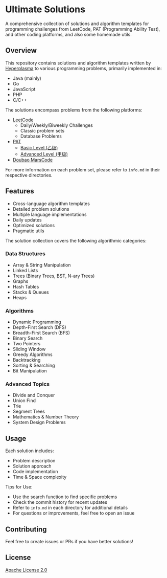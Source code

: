# Ultimate Solutions

A comprehensive collection of solutions and algorithm templates for programming challenges from LeetCode, PAT (Programming Ability Test), and other coding platforms, and also some homemade utils. 



## Overview

This repository contains solutions and algorithm templates written by <a href="https://www.hyperplasma.top/category/dev/">Hyperplasma</a> to various programming problems, primarily implemented in:

- Java (mainly)
- Go
- JavaScript
- PHP
- C/C++

The solutions encompass problems from the following platforms:

- <a href="https://leetcode.cn/problemset/">LeetCode</a>
  - Daily/Weekly/Biweekly Challenges
  - Classic problem sets
  - Database Problems
- <a href="https://pintia.cn/problem-sets/dashboard">PAT</a>
  - <a href="https://pintia.cn/problem-sets/994805260223102976/exam/problems/type/7">Basic Level (乙级)</a>
  - <a href="https://pintia.cn/problem-sets/994805342720868352/exam/problems/type/7">Advanced Level (甲级)</a>
- <a href="https://juejin.cn/problemset">Doubao MarsCode</a>

For more information on each problem set, please refer to `info.md` in their respective directories.

## Features

- Cross-language algorithm templates
- Detailed problem solutions
- Multiple language implementations
- Daily updates
- Optimized solutions
- Pragmatic utils

The solution collection covers the following algorithmic categories:

### Data Structures
- Array & String Manipulation
- Linked Lists
- Trees (Binary Trees, BST, N-ary Trees)
- Graphs
- Hash Tables
- Stacks & Queues
- Heaps

### Algorithms
- Dynamic Programming
- Depth-First Search (DFS)
- Breadth-First Search (BFS)
- Binary Search
- Two Pointers
- Sliding Window
- Greedy Algorithms
- Backtracking
- Sorting & Searching
- Bit Manipulation

### Advanced Topics
- Divide and Conquer
- Union Find
- Trie
- Segment Trees
- Mathematics & Number Theory
- System Design Problems

## Usage

Each solution includes:

- Problem description
- Solution approach
- Code implementation
- Time & Space complexity

Tips for Use:

- Use the search function to find specific problems
- Check the commit history for recent updates
- Refer to `info.md` in each directory for additional details
- For questions or improvements, feel free to open an issue

## Contributing

Feel free to create issues or PRs if you have better solutions!


## License

[Apache License 2.0](LICENSE)
